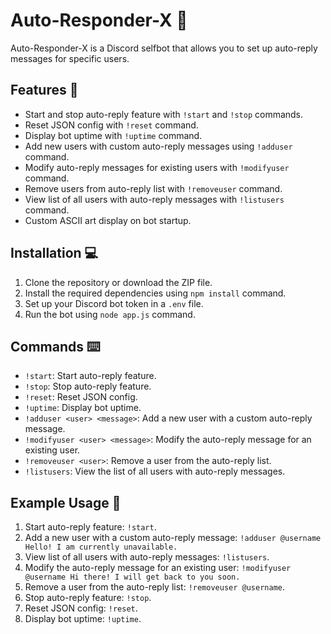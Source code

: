 # Auto-Responder-X :robot:

Auto-Responder-X is a Discord selfbot that allows you to set up auto-reply messages for specific users.

## Features :rocket:

- Start and stop auto-reply feature with `!start` and `!stop` commands.
- Reset JSON config with `!reset` command.
- Display bot uptime with `!uptime` command.
- Add new users with custom auto-reply messages using `!adduser` command.
- Modify auto-reply messages for existing users with `!modifyuser` command.
- Remove users from auto-reply list with `!removeuser` command.
- View list of all users with auto-reply messages with `!listusers` command.
- Custom ASCII art display on bot startup.

## Installation :computer:

1. Clone the repository or download the ZIP file.
2. Install the required dependencies using `npm install` command.
3. Set up your Discord bot token in a `.env` file.
4. Run the bot using `node app.js` command.

## Commands :keyboard:

- `!start`: Start auto-reply feature.
- `!stop`: Stop auto-reply feature.
- `!reset`: Reset JSON config.
- `!uptime`: Display bot uptime.
- `!adduser <user> <message>`: Add a new user with a custom auto-reply message.
- `!modifyuser <user> <message>`: Modify the auto-reply message for an existing user.
- `!removeuser <user>`: Remove a user from the auto-reply list.
- `!listusers`: View the list of all users with auto-reply messages.

## Example Usage :speech_balloon:

1. Start auto-reply feature: `!start`.
2. Add a new user with a custom auto-reply message: `!adduser @username Hello! I am currently unavailable.`
3. View list of all users with auto-reply messages: `!listusers`.
4. Modify the auto-reply message for an existing user: `!modifyuser @username Hi there! I will get back to you soon.`
5. Remove a user from the auto-reply list: `!removeuser @username`.
6. Stop auto-reply feature: `!stop`.
7. Reset JSON config: `!reset`.
8. Display bot uptime: `!uptime`.

